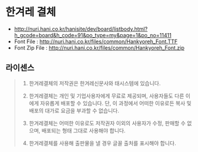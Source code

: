 # 한겨레 결체

* http://nuri.hani.co.kr/hanisite/dev/board/listbody.html?h_gcode=board&h_code=91&po_type=my&page=1&po_no=11411
* Font File : http://nuri.hani.co.kr/files/common/Hankyoreh_Font.TTF
* Font Zip File : http://nuri.hani.co.kr/files/common/Hankyoreh_Font.zip

## 라이센스

> 1. 한겨레결체의 저작권은 한겨레신문사와 태시스템에 있습니다.
>
> 2. 한겨레결체는 개인 및 기업사용자에게 무료로 제공되며, 사용자들도 다른 이에게 자유롭게 배포할 수 있습니다. 단, 이 과정에서 어떠한 이유로든 복사 및 배포의 대가로 요금을 부과할 수 없습니다.
>
> 3. 한겨레결체는 어떠한 이유로도 저작권자 이외의 사용자가 수정, 판매할 수 없으며, 배포되는 형태 그대로 사용해야 합니다.
>
> 4. 한겨레결체를 사용해 출판물을 낼 경우 글꼴 출처를 표시해야 합니다.
